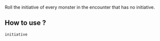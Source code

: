Roll the initiative of every monster in the encounter that has no initiative.

## How to use ?
```bash
initiative
```

